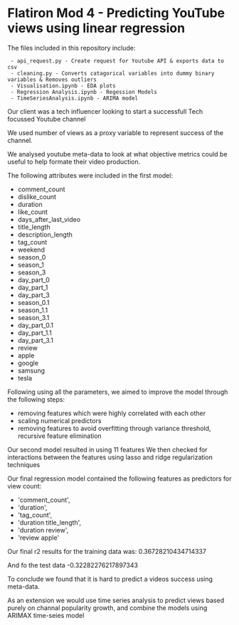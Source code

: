 # Flatiron Mod 4 - Predicting YouTube views using linear regression

The files included in this repository include:

     - api_request.py - Create request for Youtube API & exports data to csv
     - cleaning.py - Converts catagorical variables into dummy binary variables & Removes outliers
     - Visualisation.ipynb - EDA plots
     - Regression Analysis.ipynb - Regession Models
     - TimeSeriesAnalysis.ipynb - ARIMA model
     
     
Our client was a tech influencer looking to start a successfull Tech focussed Youtube channel

We used number of views as a proxy variable to represent success of the channel.

We analysed youtube meta-data to look at what objective metrics could be useful to help formate their video production.

The following attributes were included in the first model:
- comment_count            
- dislike_count            
- duration                 
- like_count               
- days_after_last_video    
- title_length             
- description_length       
- tag_count                
- weekend                  
- season_0                 
- season_1                 
- season_3                 
- day_part_0               
- day_part_1               
- day_part_3               
- season_0.1               
- season_1.1               
- season_3.1               
- day_part_0.1             
- day_part_1.1             
- day_part_3.1             
- review                   
- apple                    
- google                   
- samsung                  
- tesla                    

Following using all the parameters, we aimed to improve the model through the following steps:

- removing features which were highly correlated with each other
- scaling numerical predictors
- removing features to avoid overfitting through variance threshold, recursive feature elimination

Our second model resulted in using 11 features
We then checked for interactions between the features using lasso and ridge regularization techniques

Our final regression model contained the following features as predictors for view count: 

 - 'comment_count',
 - 'duration',
 - 'tag_count',
 - 'duration title_length',
 - 'duration review',
 - 'review apple'



Our final r2 results for the training data was:
0.36728210434714337

And fo the test data 
-0.32282276217897343

To conclude we found that it is hard to predict a videos success using meta-data.

As an extension we would use time series analysis to predict views based purely on channal popularity growth, and combine the models using ARIMAX time-seies model